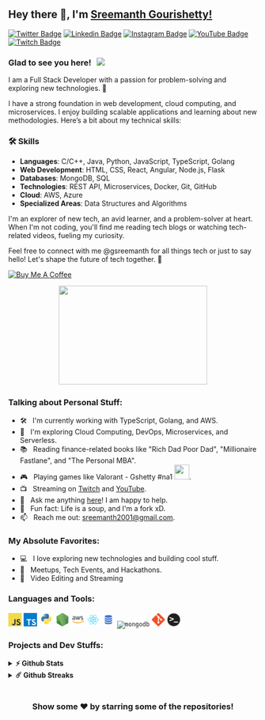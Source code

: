 ## Hey there 👋, I'm [Sreemanth Gourishetty!](http://www.sreemanthg.tech/)

[![Twitter Badge](https://img.shields.io/badge/-Twitter-00acee?style=flat-square&logo=Twitter&logoColor=white)](https://twitter.com/gsreemanth)
[![Linkedin Badge](https://img.shields.io/badge/-LinkedIn-0e76a8?style=flat-square&logo=Linkedin&logoColor=white)](https://linkedin.com/in/sreemanth-gourishetty)
[![Instagram Badge](https://img.shields.io/badge/-Instagram-e4405f?style=flat-square&logo=Instagram&logoColor=white)](https://instagram.com/notthatsreeyouknow)
[![YouTube Badge](https://img.shields.io/badge/-YouTube-FF0000?style=flat-square&logo=YouTube&logoColor=white)](https://youtube.com/@gshetty_?si=9tzmI7O1fK8TGWp0)
[![Twitch Badge](https://img.shields.io/badge/-Twitch-9146FF?style=flat-square&logo=Twitch&logoColor=white)](https://www.twitch.tv/gshetty0)

### Glad to see you here! &nbsp; ![](https://visitor-badge.glitch.me/badge?page_id=sreemanthg.sreemanthg&style=flat-square&color=0088cc)

I am a Full Stack Developer with a passion for problem-solving and exploring new technologies. 🚀

I have a strong foundation in web development, cloud computing, and microservices. I enjoy building scalable applications and learning about new methodologies. Here’s a bit about my technical skills:

### 🛠 Skills

- **Languages**: C/C++, Java, Python, JavaScript, TypeScript, Golang
- **Web Development**: HTML, CSS, React, Angular, Node.js, Flask
- **Databases**: MongoDB, SQL
- **Technologies**: REST API, Microservices, Docker, Git, GitHub
- **Cloud**: AWS, Azure
- **Specialized Areas**: Data Structures and Algorithms

I'm an explorer of new tech, an avid learner, and a problem-solver at heart. When I'm not coding, you'll find me reading tech blogs or watching tech-related videos, fueling my curiosity.

Feel free to connect with me @gsreemanth for all things tech or just to say hello! Let's shape the future of tech together. 🌟

<a href="https://www.buymeacoffee.com/sreemanth" target="_blank"><img src="https://cdn.buymeacoffee.com/buttons/v2/default-yellow.png" alt="Buy Me A Coffee" height="50px" width="200px"></a>

<p align="center">
  <img height="200" width="300" alt="" src="https://raw.githubusercontent.com/iampavangandhi/iampavangandhi/master/gifs/coder.gif" />
</p>

### Talking about Personal Stuff:

- 🛠 &nbsp; I'm currently working with TypeScript, Golang, and AWS.
- 🚀 &nbsp; I'm exploring Cloud Computing, DevOps, Microservices, and Serverless.
- 📚 &nbsp; Reading finance-related books like "Rich Dad Poor Dad", "Millionaire Fastlane", and "The Personal MBA".
- 🎮 &nbsp; Playing games like Valorant - Gshetty #na1 <img src="https://cdn3.emoji.gg/emojis/6354-valorant-diamond-3.png" width="30" height="30">.
- 📺 &nbsp; Streaming on [Twitch](https://www.twitch.tv/gshetty0) and [YouTube](https://youtube.com/@gshetty_?si=9tzmI7O1fK8TGWp0).
- 💬 &nbsp; Ask me anything [here](mailto:sreemanth2001@gmail.com)! I am happy to help.
- 👾 &nbsp; Fun fact: Life is a soup, and I'm a fork xD.
- 📫 &nbsp; Reach me out: sreemanth2001@gmail.com.

### My Absolute Favorites:

- 💻 &nbsp; I love exploring new technologies and building cool stuff.
- 🍕 &nbsp; Meetups, Tech Events, and Hackathons.
- 🎥 &nbsp; Video Editing and Streaming

### Languages and Tools:

<code><img height="27" src="https://raw.githubusercontent.com/github/explore/80688e429a7d4ef2fca1e82350fe8e3517d3494d/topics/javascript/javascript.png" alt="javascript"></code>
<code><img height="27" src="https://raw.githubusercontent.com/github/explore/80688e429a7d4ef2fca1e82350fe8e3517d3494d/topics/typescript/typescript.png" alt="typescript"></code>
<code><img height="30" src="https://raw.githubusercontent.com/github/explore/80688e429a7d4ef2fca1e82350fe8e3517d3494d/topics/python/python.png" alt="python"></code>
<code><img height="27" src="https://raw.githubusercontent.com/github/explore/80688e429a7d4ef2fca1e82350fe8e3517d3494d/topics/nodejs/nodejs.png" alt="nodejs"></code>
<code><img height="27" src="https://raw.githubusercontent.com/github/explore/80688e429a7d4ef2fca1e82350fe8e3517d3494d/topics/aws/aws.png" alt="aws"></code>
<code><img height="27" src="https://raw.githubusercontent.com/github/explore/80688e429a7d4ef2fca1e82350fe8e3517d3494d/topics/react/react.png" alt="react"></code>
<code><img height="27" src="https://raw.githubusercontent.com/github/explore/80688e429a7d4ef2fca1e82350fe8e3517d3494d/topics/sql/sql.png" alt="sql"></code>
<code><img height="27" src="https://encrypted-tbn0.gstatic.com/images?q=tbn%3AANd9GcSTTzPAw-55ssm1Im594xYZ9eRQu2JylrkYLg&usqp=CAU" alt="mongodb"></code>
<code><img height="27" src="https://raw.githubusercontent.com/devicons/devicon/master/icons/git/git-original.svg" alt="git"></code>
<code><img height="27" src="https://raw.githubusercontent.com/github/explore/80688e429a7d4ef2fca1e82350fe8e3517d3494d/topics/terminal/terminal.png" alt="terminal"></code>

### Projects and Dev Stuffs:

<details>
  <summary><b>⚡ Github Stats</b></summary>

  <br />
  <img height="180em" src="https://github-readme-stats.vercel.app/api?username=sreemanthg&show_icons=true&hide_border=true&theme=dark&count_private=true&include_all_commits=true" />
  <img height="180em" src="https://github-readme-stats.vercel.app/api/top-langs/?username=sreemanthg&exclude_repo=KNN-Image-Classification&show_icons=true&hide_border=true&layout=compact&langs_count=8&theme=dark"/>
</details>

<details>
  <summary><b>☄️ Github Streaks</b></summary>

  <br />
  <img height="180em" src="https://github-readme-streak-stats.herokuapp.com/?user=sreemanthg&hide_border=true&theme=dark" />
</details>

#

<div align="center">

### Show some ❤️ by starring some of the repositories!

</div>
